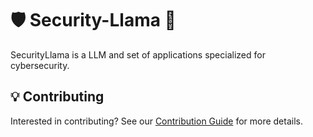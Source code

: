 # 🛡️ Security-Llama 🦙

SecurityLlama is a LLM and set of applications specialized for cybersecurity.

## 💡 Contributing

Interested in contributing? See our [Contribution Guide](CONTRIBUTING.md) for more details.
